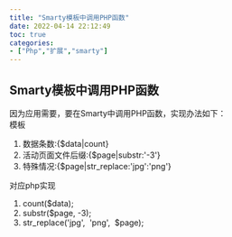 ```yaml
---
title: "Smarty模板中调用PHP函数"
date: 2022-04-14 22:12:49
toc: true
categories:
- ["Php","扩展","smarty"]
---
```


## Smarty模板中调用PHP函数

因为应用需要，要在Smarty中调用PHP函数，实现办法如下：<br />模板

1. 数据条数:{$data|count}
2. 活动页面文件后缀:{$page|substr:'-3'}
3. 特殊情况:{$page|str_replace:'jpg':'png'}

对应php实现

1. count($data);
2. substr($page, -3);
3. str_replace('jpg',  'png',  $page);

